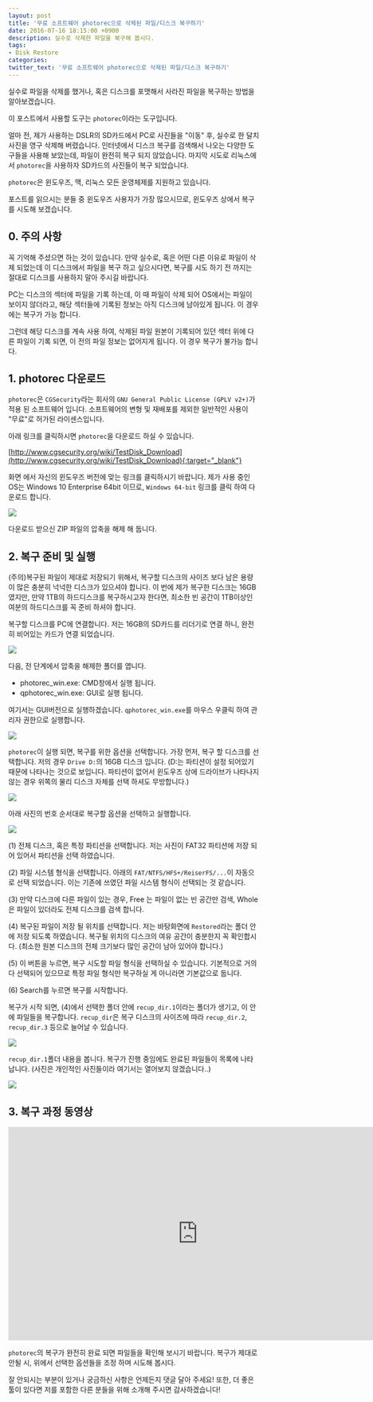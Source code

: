 ```yaml
---
layout: post
title: '무료 소프트웨어 photorec으로 삭제된 파일/디스크 복구하기'
date: 2016-07-16 18:15:00 +0900
description: 실수로 삭제한 파일을 복구해 봅시다.
tags:
- Disk Restore
categories:
twitter_text: '무료 소프트웨어 photorec으로 삭제된 파일/디스크 복구하기'
---
```


실수로 파일을 삭제를 했거나, 혹은 디스크를 포맷해서 사라진 파일을 복구하는 방법을 알아보겠습니다.

이 포스트에서 사용할 도구는 `photorec`이라는 도구입니다.

얼마 전, 제가 사용하는 DSLR의 SD카드에서 PC로 사진들을 "이동" 후, 실수로 한 달치 사진을 영구 삭제해 버렸습니다. 인터넷에서 디스크 복구를 검색해서 나오는 다양한 도구들을 사용해 보았는데, 파일이 완전히 복구 되지 않았습니다. 마지막 시도로 리눅스에서 `photorec`을 사용하자 SD카드의 사진들이 복구 되었습니다.

`photorec`은 윈도우즈, 맥, 리눅스 모든 운영체제를 지원하고 있습니다.

포스트를 읽으시는 분들 중 윈도우즈 사용자가 가장 많으시므로, 윈도우즈 상에서 복구를 시도해 보겠습니다.

## 0. 주의 사항

꼭 기억해 주셨으면 하는 것이 있습니다. 만약 실수로, 혹은 어떤 다른 이유로 파일이 삭제 되었는데 이 디스크에서 파일을 복구 하고 싶으시다면, 복구를 시도 하기 전 까지는 절대로 디스크를 사용하지 말아 주시길 바랍니다.

PC는 디스크의 섹터에 파일을 기록 하는데, 이 때 파일이 삭제 되어 OS에서는 파일이 보이지 않더라고, 해당 섹터들에 기록된 정보는 아직 디스크에 남아있게 됩니다. 이 경우에는 복구가 가능 합니다.

그런데 해당 디스크를 계속 사용 하여, 삭제된 파일 원본이 기록되어 있던 섹터 위에 다른 파일이 기록 되면, 이 전의 파일 정보는 없어지게 됩니다. 이 경우 복구가 불가능 합니다.

## 1. photorec 다운로드

`photorec`은 `CGSecurity`라는 회사의 `GNU General Public License (GPLV v2+)`가 적용 된 소프트웨어 입니다. 소프트웨어의 변형 및 재배포를 제외한 일반적인 사용이 "무료"로 허가된 라이센스입니다.

아래 링크를 클릭하시면 `photorec`을 다운로드 하실 수 있습니다.

[http://www.cgsecurity.org/wiki/TestDisk_Download](http://www.cgsecurity.org/wiki/TestDisk_Download){:target="_blank"}

화면 에서 자신의 윈도우즈 버전에 맞는 링크를 클릭하시기 바랍니다. 제가 사용 중인 OS는 Windows 10 Enterprise 64bit 이므로, `Windows 64-bit` 링크를 클릭 하여 다운로드 합니다.

<a href="http://minibrary.com/blogimg/img-2016-0716-001.png" data-lightbox="354"><img src="http://minibrary.com/blogimg/img-2016-0716-001.png"></a>

다운로드 받으신 ZIP 파일의 압축을 해제 해 둡니다.

## 2. 복구 준비 및 실행

(주의)복구된 파일이 제대로 저장되기 위해서, 복구할 디스크의 사이즈 보다 남은 용량이 많은 충분히 넉넉한 디스크가 있으셔야 합니다. 이 번에 제가 복구한 디스크는 16GB 였지만, 만약 1TB의 하드디스크를 복구하시고자 한다면, 최소한 빈 공간이 1TB이상인 여분의 하드디스크를 꼭 준비 하셔야 합니다.

복구할 디스크를 PC에 연결합니다. 저는 16GB의 SD카드를 리더기로 연결 하니, 완전히 비어있는 카드가 연결 되었습니다.

<a href="http://minibrary.com/blogimg/img-2016-0716-002.png" data-lightbox="354"><img src="http://minibrary.com/blogimg/img-2016-0716-002.png"></a>

다음, 전 단계에서 압축을 해제한 폴더를 엽니다.

* photorec_win.exe: CMD창에서 실행 됩니다.
* qphotorec_win.exe: GUI로 실행 됩니다.

여기서는 GUI버전으로 실행하겠습니다. `qphotorec_win.exe`를 마우스 우클릭 하여 관리자 권한으로 실행합니다.

<a href="https://googledrive.com/host/0Bw2KEQNBe4nMZW91OWJNZ2lmX0k/img-2016-0716-003.png" data-lightbox="354"><img src="https://googledrive.com/host/0Bw2KEQNBe4nMZW91OWJNZ2lmX0k/img-2016-0716-003.png"></a>

`photorec`이 실행 되면, 복구를 위한 옵션을 선택합니다. 가장 먼저, 복구 할 디스크를 선택합니다. 저의 경우 `Drive D:`의 16GB 디스크 입니다. (D:는 파티션이 설정 되어있기 때문에 나타나는 것으로 보입니다. 파티션이 없어서 윈도우즈 상에 드라이브가 나타나지 않는 경우 위쪽의 물리 디스크 자체를 선택 하셔도 무방합니다.)

<a href="https://googledrive.com/host/0Bw2KEQNBe4nMZW91OWJNZ2lmX0k/img-2016-0716-004.png" data-lightbox="354"><img src="https://googledrive.com/host/0Bw2KEQNBe4nMZW91OWJNZ2lmX0k/img-2016-0716-004.png"></a>

아래 사진의 번호 순서대로 복구할 옵션을 선택하고 실행합니다.

<a href="https://googledrive.com/host/0Bw2KEQNBe4nMZW91OWJNZ2lmX0k/img-2016-0716-005.png" data-lightbox="354"><img src="https://googledrive.com/host/0Bw2KEQNBe4nMZW91OWJNZ2lmX0k/img-2016-0716-005.png"></a>

(1) 전체 디스크, 혹은 특정 파티션을 선택합니다. 저는 사진이 FAT32 파티션에 저장 되어 있어서 파티션을 선택 하였습니다.

(2) 파일 시스템 형식을 선택합니다. 아래의 `FAT/NTFS/HFS+/ReiserFS/...`이 자동으로 선택 되었습니다. 이는 기존에 쓰였던 파일 시스템 형식이 선택되는 것 같습니다.

(3) 만약 디스크에 다른 파일이 있는 경우, Free 는 파일이 없는 빈 공간만 검색, Whole은 파일이 있더라도 전체 디스크를 검색 합니다.

(4) 복구된 파일이 저장 될 위치를 선택합니다. 저는 바탕화면에 `Restored`라는 폴더 안에 저장 되도록 하였습니다. 복구될 위치의 디스크의 여유 공간이 충분한지 꼭 확인합시다. (최소한 원본 디스크의 전체 크기보다 많인 공간이 남아 있어야 합니다.)

(5) 이 버튼을 누르면, 복구 시도할 파일 형식을 선택하실 수 있습니다. 기본적으로 거의 다 선택되어 있으므로 특정 파일 형식만 복구하실 게 아니라면 기본값으로 둡니다.

(6) Search를 누르면 복구를 시작합니다.

복구가 시작 되면, (4)에서 선택한 폴더 안에 `recup_dir.1`이라는 폴더가 생기고, 이 안에 파일들을 복구합니다. `recup_dir`은 복구 디스크의 사이즈에 따라 `recup_dir.2`, `recup_dir.3` 등으로 늘어날 수 있습니다.

<a href="https://googledrive.com/host/0Bw2KEQNBe4nMZW91OWJNZ2lmX0k/img-2016-0716-007.png" data-lightbox="354"><img src="https://googledrive.com/host/0Bw2KEQNBe4nMZW91OWJNZ2lmX0k/img-2016-0716-007.png"></a>

`recup_dir.1`폴더 내용을 봅니다. 복구가 진행 중임에도 완료된 파일들이 목록에 나타 납니다. (사진은 개인적인 사진들이라 여기서는 열어보지 않겠습니다..)

<a href="https://googledrive.com/host/0Bw2KEQNBe4nMZW91OWJNZ2lmX0k/img-2016-0716-008.png" data-lightbox="354"><img src="https://googledrive.com/host/0Bw2KEQNBe4nMZW91OWJNZ2lmX0k/img-2016-0716-008.png"></a>


## 3. 복구 과정 동영상

<iframe width="760" height="428" src="https://www.youtube.com/embed/qCockwt51Yo" frameborder="0" allowfullscreen></iframe>

`photorec`의 복구가 완전히 완료 되면 파일들을 확인해 보시기 바랍니다. 복구가 제대로 안될 시, 위에서 선택한 옵션들을 조정 하며 시도해 봅시다.

잘 안되시는 부분이 있거나 궁금하신 사항은 언제든지 댓글 달아 주세요! 또한, 더 좋은 툴이 있다면 저를 포함한 다른 분들을 위해 소개해 주시면 감사하겠습니다!
